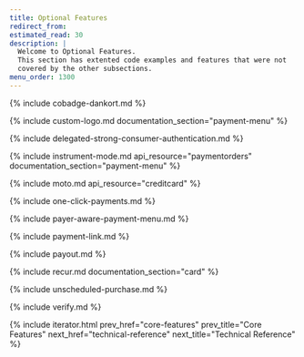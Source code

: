```yaml
---
title: Optional Features
redirect_from:
estimated_read: 30
description: |
  Welcome to Optional Features.
  This section has extented code examples and features that were not
  covered by the other subsections.
menu_order: 1300
---
```


{% include cobadge-dankort.md %}

{% include custom-logo.md documentation_section="payment-menu" %}

{% include delegated-strong-consumer-authentication.md %}

{% include instrument-mode.md api_resource="paymentorders"
documentation_section="payment-menu" %}

{% include moto.md api_resource="creditcard" %}

{% include one-click-payments.md %}

{% include payer-aware-payment-menu.md %}

{% include payment-link.md %}

{% include payout.md %}

{% include recur.md documentation_section="card" %}

{% include unscheduled-purchase.md %}

{% include verify.md %}

{% include iterator.html prev_href="core-features" prev_title="Core Features"
next_href="technical-reference" next_title="Technical Reference" %}
